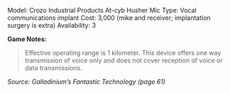 Model: Crozo Industrial Products At-cyb Husher Mic
Type: Vocal communications
implant
Cost: 3,000 (mike and receiver; implantation surgery is extra)
Availability: 3

**Game Notes:** 
> Effective operating range is 1 kilometer. This device offers one way transmission of voice only and does not cover reception of voice or data transmissions.

*Source: Galladinium’s Fantastic Technology (page 61)*